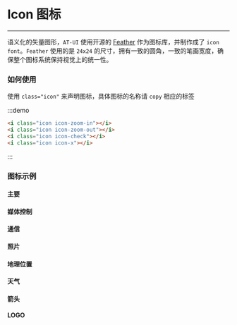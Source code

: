 # Icon 图标

----

语义化的矢量图形，`AT-UI` 使用开源的 [Feather](https://feathericons.com/) 作为图标库，并制作成了 `icon font`。`Feather` 使用的是 `24x24` 的尺寸，拥有一致的圆角，一致的笔画宽度，确保整个图标系统保持视觉上的统一性。

### 如何使用

使用 `class="icon"` 来声明图标，具体图标的名称请 `copy` 相应的标签

:::demo

```html
<i class="icon icon-zoom-in"></i>
<i class="icon icon-zoom-out"></i>
<i class="icon icon-check"></i>
<i class="icon icon-x"></i>
```

:::

### 图标示例

#### 主要

<icon-list type="core"></icon-list>

#### 媒体控制

<icon-list type="media"></icon-list>

#### 通信

<icon-list type="communication"></icon-list>

#### 照片

<icon-list type="photo"></icon-list>

#### 地理位置

<icon-list type="location"></icon-list>

#### 天气

<icon-list type="weather"></icon-list>

#### 箭头

<icon-list type="arrows"></icon-list>

#### LOGO

<icon-list type="logo"></icon-list>


<style lang="sass" scoped>
.icon {
  font-size: 20px;
  margin-right: 10px;
}
</style>
